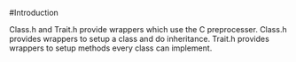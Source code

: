 #Introduction

Class.h and Trait.h provide wrappers which use the C preprocesser. Class.h provides wrappers to setup a class and do inheritance. Trait.h provides wrappers to setup methods every class can implement.
